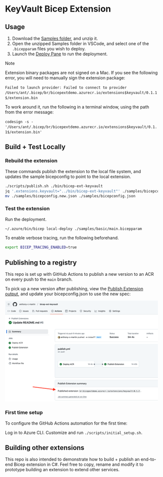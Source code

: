 # KeyVault Bicep Extension

## Usage

1. Download the [Samples folder](https://download-directory.github.io/?url=https%3A%2F%2Fgithub.com%2Fanthony-c-martin%2Fbicep-ext-keyvault%2Ftree%2Fmain%2Fsamples), and unzip it.
1. Open the unzipped Samples folder in VSCode, and select one of the `.bicepparam` files you wish to deploy.
1. Launch the [Deploy Pane](https://github.com/Azure/bicep/blob/main/docs/experimental/deploy-ui.md) to run the deployment.

> [!NOTE]
> Extension binary packages are not signed on a Mac. If you see the following error, you will need to manually sign the extension package:
> 
> `Failed to launch provider: Failed to connect to provider /Users/ant/.bicep/br/bicepextdemo.azurecr.io/extensions$keyvault/0.1.1$/extension.bin`
> 
> To work around it, run the following in a terminal window, using the path from the error message:
> 
> `codesign -s - '/Users/ant/.bicep/br/bicepextdemo.azurecr.io/extensions$keyvault/0.1.1$/extension.bin'`

## Build + Test Locally

### Rebuild the extension
These commands publish the extension to the local file system, and updates the sample bicepconfig to point to the local extension.
```sh
./scripts/publish.sh ./bin/bicep-ext-keyvault
jq '.extensions.keyvault="../bin/bicep-ext-keyvault"' ./samples/bicepconfig.json > ./samples/bicepconfig.new.json
mv ./samples/bicepconfig.new.json ./samples/bicepconfig.json
```

### Test the extension
Run the deployment.
```sh
~/.azure/bin/bicep local-deploy ./samples/basic/main.bicepparam
```

To enable verbose tracing, run the following beforehand.
```sh
export BICEP_TRACING_ENABLED=true
```

## Publishing to a registry
This repo is set up with GitHub Actions to publish a new version to an ACR on every push to the `main` branch.

To pick up a new version after publishing, view the [Publish Extension output](https://github.com/anthony-c-martin/bicep-ext-keyvault/actions/workflows/publish.yml), and update your bicepconfig.json to use the new spec:

![publish extension output](./docs/publish_extension_output.png)

### First time setup
To configure the GitHub Actions automation for the first time:

Log in to Azure CLI. Customize and run `./scripts/initial_setup.sh`.

## Building other extensions

This repo is also intended to demonstrate how to build + publish an end-to-end Bicep extension in C#. Feel free to copy, rename and modify it to prototype building an extension to extend other services.
